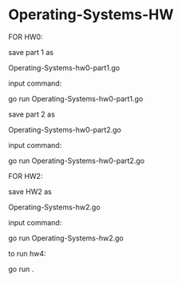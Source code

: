 # Operating-Systems-HW

FOR HW0:

save part 1 as 

Operating-Systems-hw0-part1.go

input command:

go run Operating-Systems-hw0-part1.go

save part 2 as 

Operating-Systems-hw0-part2.go

input command:

go run Operating-Systems-hw0-part2.go


FOR HW2:

save HW2 as 

Operating-Systems-hw2.go


input command:

go run Operating-Systems-hw2.go


to run hw4:

go run . 
